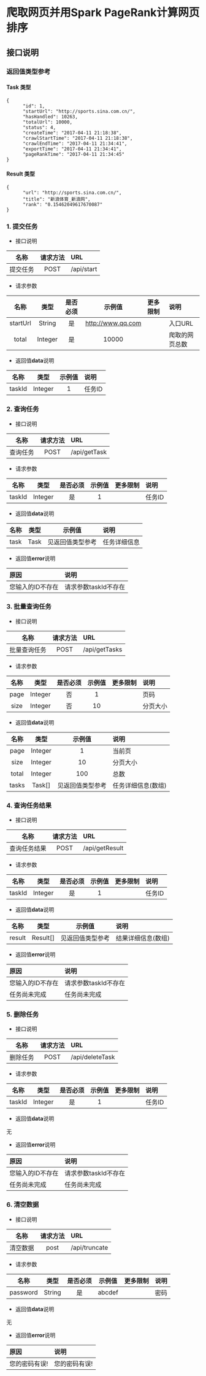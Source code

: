 # 爬取网页并用Spark PageRank计算网页排序

## 接口说明

### 返回值类型参考

#### Task 类型
```
{
      "id": 1,
      "startUrl": "http://sports.sina.com.cn/",
      "hasHandled": 10263,
      "totalUrl": 10000,
      "status": 4,
      "createTime": "2017-04-11 21:18:38",
      "crawlStartTime": "2017-04-11 21:18:38",
      "crawlEndTime": "2017-04-11 21:34:41",
      "exportTime": "2017-04-11 21:34:41",
      "pageRankTime": "2017-04-11 21:34:45"
}
```

#### Result 类型
```
{
      "url": "http://sports.sina.com.cn/",
      "title": "新浪体育_新浪网",
      "rank": "0.15462049617670087"
}
```


### 1. 提交任务
- 接口说明 

|名称 |请求方法  |URL  |
| :--------: | :--------: | :-------- |
| 提交任务 | POST  | /api/start |

- 请求参数

| 名称 |类型  |是否必须  |示例值  |更多限制  |说明  |
| :--------: | :--------: | :--------: | :--------: | :-------- | :-------- |
| startUrl |String  |是  |http://www.qq.com  |  | 入口URL |
| total | Integer |是  |10000  |  | 爬取的网页总数  |

- 返回值**data**说明

| 名称 |类型  |示例值  |说明  |
| :--------: | :--------: | :--------: | :-------- |
| taskId |Integer  | 1  | 任务ID  | 


### 2. 查询任务
- 接口说明 

|名称 |请求方法  |URL  |
| :--------: | :--------: | :-------- |
| 查询任务 | POST  | /api/getTask |

- 请求参数

| 名称 |类型  |是否必须  |示例值  |更多限制  |说明  |
| :--------: | :--------: | :--------: | :--------: | :-------- | :-------- |
| taskId |Integer  |是  | 1  |  | 任务ID |

- 返回值**data**说明

| 名称 |类型  |示例值  |说明  |
| :--------: | :--------: | :--------: | :-------- |
| task | Task  | 见返回值类型参考  | 任务详细信息  | 

- 返回值**error**说明

| 原因 |说明  |
| :-------- | :------------------------------------- |
| 您输入的ID不存在 | 请求参数taskId不存在|


### 3. 批量查询任务
- 接口说明 

|名称 |请求方法  |URL  |
| :--------: | :--------: | :-------- |
| 批量查询任务 | POST  | /api/getTasks |

- 请求参数

| 名称 |类型  |是否必须  |示例值  |更多限制  |说明  |
| :--------: | :--------: | :--------: | :--------: | :-------- | :-------- |
| page |Integer  |否  | 1  |  | 页码 |
| size |Integer  |否  | 10  |  | 分页大小 |

- 返回值**data**说明

| 名称 |类型  |示例值  |说明  |
| :--------: | :--------: | :--------: | :-------- |
|page |Integer |1  |当前页 |
|size |Integer |10  |分页大小 |
|total |Integer |100  |总数 |
| tasks |Task[] | 见返回值类型参考 |任务详细信息(数组)  | 


### 4. 查询任务结果
- 接口说明 

|名称 |请求方法  |URL  |
| :--------: | :--------: | :-------- |
| 查询任务结果 | POST  | /api/getResult |

- 请求参数

| 名称 |类型  |是否必须  |示例值  |更多限制  |说明  |
| :--------: | :--------: | :--------: | :--------: | :-------- | :-------- |
| taskId |Integer  |是  | 1  |  | 任务ID |

- 返回值**data**说明

| 名称 |类型  |示例值  |说明  |
| :--------: | :--------: | :--------: | :-------- |
|result |Result[] | 见返回值类型参考 | 结果详细信息(数组) |


- 返回值**error**说明

| 原因 |说明  |
| :-------- | :------------------------------------- |
| 您输入的ID不存在 | 请求参数taskId不存在|
|任务尚未完成 | 任务尚未完成 |

### 5. 删除任务
- 接口说明 

|名称 |请求方法  |URL  |
| :--------: | :--------: | :-------- |
| 删除任务 | POST  | /api/deleteTask |

- 请求参数

| 名称 |类型  |是否必须  |示例值  |更多限制  |说明  |
| :--------: | :--------: | :--------: | :--------: | :-------- | :-------- |
| taskId |Integer  |是  | 1  |  | 任务ID |

- 返回值**data**说明

无

- 返回值**error**说明

| 原因 |说明  |
| :-------- | :------------------------------------- |
| 您输入的ID不存在 | 请求参数taskId不存在|
|任务尚未完成 | 任务尚未完成 |

### 6. 清空数据
- 接口说明 

|名称 |请求方法  |URL  |
| :--------: | :--------: | :-------- |
| 清空数据 | post  | /api/truncate |

- 请求参数

| 名称 |类型  |是否必须  |示例值  |更多限制  |说明  |
| :--------: | :--------: | :--------: | :--------: | :-------- | :-------- |
| password |String  |是  | abcdef  |  | 密码 |

- 返回值**data**说明

无


- 返回值**error**说明

| 原因 |说明  |
| :-------- | :------------------------------------- |
| 您的密码有误! | 您的密码有误!|
